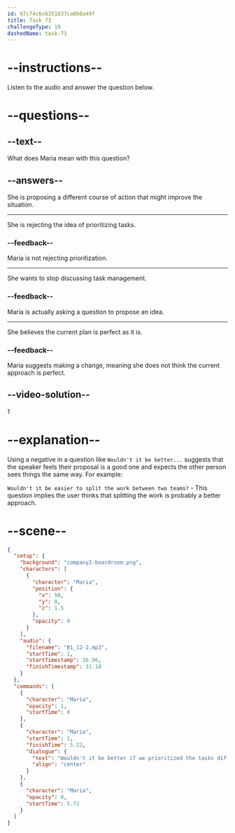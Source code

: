 ```yaml
---
id: 67c74c6c6351837ca0b0a49f
title: Task 73
challengeType: 19
dashedName: task-73
---
```


<!-- (Audio) Maria: Wouldn't it be better if we prioritized the tasks differently to reduce stress? -->

# --instructions--

Listen to the audio and answer the question below.  

# --questions--

## --text--

What does Maria mean with this question?  

## --answers--

She is proposing a different course of action that might improve the situation.

---

She is rejecting the idea of prioritizing tasks.  

### --feedback--

Maria is not rejecting prioritization.

---

She wants to stop discussing task management.

### --feedback--

Maria is actually asking a question to propose an idea.  

---

She believes the current plan is perfect as it is.  

### --feedback--

Maria suggests making a change, meaning she does not think the current approach is perfect.

## --video-solution--

1  

# --explanation--

Using a negative in a question like `Wouldn't it be better...` suggests that the speaker feels their proposal is a good one and expects the other person sees things the same way. For example:

`Wouldn't it be easier to split the work between two teams?` - This question implies the user thinks that splitting the work is probably a better approach.

# --scene--

```json
{
  "setup": {
    "background": "company2-boardroom.png",
    "characters": [
      {
        "character": "Maria",
        "position": {
          "x": 50,
          "y": 0,
          "z": 1.5
        },
        "opacity": 0
      }
    ],
    "audio": {
      "filename": "B1_12-2.mp3",
      "startTime": 1,
      "startTimestamp": 26.96,
      "finishTimestamp": 31.18
    }
  },
  "commands": [
    {
      "character": "Maria",
      "opacity": 1,
      "startTime": 0
    },
    {
      "character": "Maria",
      "startTime": 1,
      "finishTime": 5.22,
      "dialogue": {
        "text": "Wouldn't it be better if we prioritized the tasks differently to reduce stress?",
        "align": "center"
      }
    },
    {
      "character": "Maria",
      "opacity": 0,
      "startTime": 5.72
    }
  ]
}
```
